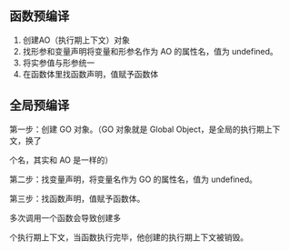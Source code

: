 ## 函数预编译

1. 创建AO（执行期上下文）对象
2. 找形参和变量声明将变量和形参名作为 AO 的属性名，值为 undefined。
3. 将实参值与形参统一
4. 在函数体里找函数声明，值赋予函数体

## 全局预编译

第一步：创建 GO 对象。（GO 对象就是 Global Object，是全局的执行期上下文，换了

个名，其实和 AO 是一样的）

第二步：找变量声明，将变量名作为 GO 的属性名，值为 undefined。

第三步：找函数声明，值赋予函数体。





多次调用一个函数会导致创建多

个执行期上下文，当函数执行完毕，他创建的执行期上下文被销毁。